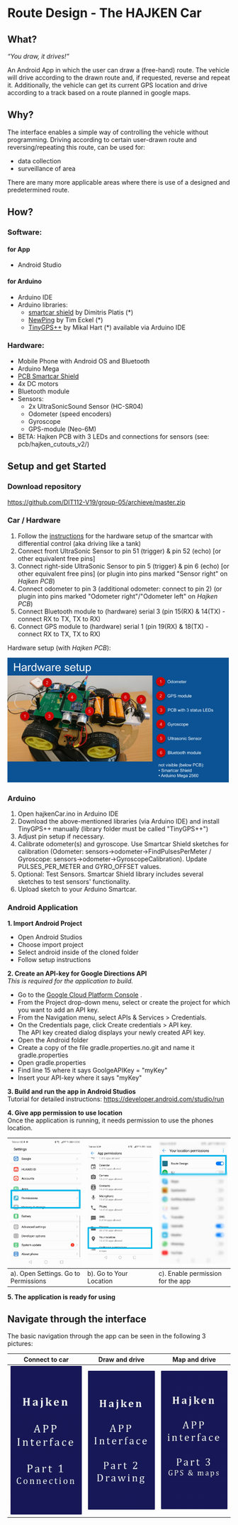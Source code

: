 # Route Design - The HAJKEN Car

<html> <target="_blank" rel="noopener noreferrer" a href="https://youtu.be/X-CesTomLoQ" <img src="images/YouTubeLink.png" class="w3-round" width="700"> </a></html>

## What?

<i>“You draw, it drives!”</i>

An Android App in which the user can draw a (free-hand) route. The vehicle will drive according to the drawn route and, if requested, reverse and repeat it. Additionally, the vehicle can get its current GPS location and drive according to a track based on a route planned in google maps.

## Why?
The interface enables a simple way of controlling the vehicle without programming. Driving according to certain user-drawn route and reversing/repeating this route, can be used for:
* data collection 
* surveillance of area

There are many more applicable areas where there is use of a designed and predetermined route.

## How?
### Software:
#### for App
* Android Studio

#### for Arduino
* Arduino IDE
* Arduino libraries:
  * <a href="https://github.com/platisd/smartcar_shield">smartcar shield</a> by Dimitris Platis (*)
  * <a href="https://playground.arduino.cc/Code/NewPing/">NewPing</a> by Tim Eckel (*)
  * <a href="http://arduiniana.org/libraries/tinygpsplus/">TinyGPS++</a> by Mikal Hart
  (*) available via Arduino IDE  

### Hardware:
* Mobile Phone with Android OS and Bluetooth
* Arduino Mega
*  <a href="https://github.com/platisd/smartcar_shield/tree/master/extras/eagle/smartcar_shield">PCB Smartcar Shield</a>
* 4x DC motors
* Bluetooth module
* Sensors:
	* 2x UltraSonicSound Sensor (HC-SR04)
	* Odometer (speed encoders)
	* Gyroscope
	* GPS-module (Neo-6M)
* BETA: Hajken PCB with 3 LEDs and connections for sensors (see: pcb/hajken_cutouts_v2/)

## Setup and get Started

### Download repository
https://github.com/DIT112-V19/group-05/archieve/master.zip

### Car / Hardware
1. Follow the <a href="https://www.hackster.io/platisd/getting-started-with-the-smartcar-platform-1648ad">instructions</a> for the hardware setup of the smartcar with differential control (aka driving like a tank) 
2. Connect front UltraSonic Sensor to pin 51 (trigger) & pin 52 (echo) [or other equivalent free pins]
3. Connect right-side UltraSonic Sensor to pin 5 (trigger) & pin 6 (echo) [or other equivalent free pins] (or plugin into pins marked "Sensor right" on *Hajken PCB*)
4. Connect odometer to pin 3 (additional odometer: connect to pin 2) (or plugin into pins marked "Odometer right"/"Odometer left" on *Hajken PCB*)
5. Connect Bluetooth module to (hardware) serial 3 (pin 15(RX) & 14(TX) - connect RX to TX, TX to RX)
6. Connect GPS module to (hardware) serial 1 (pin 19(RX) & 18(TX) - connect RX to TX, TX to RX)

Hardware setup (with *Hajken PCB*):
<html>  <img src="images/hardware-setup.png" class="center" width="500"> </html>

### Arduino
1. Open hajkenCar.ino in Arduino IDE
2. Download the above-mentioned libraries (via Arduino IDE) and install TinyGPS++ manually (library folder must be called "TinyGPS++")
3. Adjust pin setup if necessary. 
4. Calibrate odometer(s) and gyroscope. Use Smartcar Shield sketches for calibration (Odometer: sensors->odometer->FindPulsesPerMeter / Gyroscope: sensors->odometer->GyroscopeCalibration). Update PULSES_PER_METER and GYRO_OFFSET values.
5. Optional: Test Sensors. Smartcar Shield library includes several sketches to test sensors' functionality.
6. Upload sketch to your Arduino Smartcar.

### Android Application

**1. Import Android Project**
* Open Android Studios
* Choose import project
* Select android inside of the cloned folder
* Follow setup instructions

**2. Create an API-key for Google Directions API** <br />
*This is required for the application to build.*<br />
* Go to the <a href="https://cloud.google.com/console/google/maps-apis/overview">Google Cloud Platform Console</a> .
* From the Project drop-down menu, select or create the project for which you want to add an API key.
* From the  Navigation menu, select APIs & Services > Credentials.
* On the Credentials page, click Create credentials > API key. <br />
The API key created dialog displays your newly created API key.
* Open the Android folder
* Create a copy of the file gradle.properties.no.git and name it gradle.properties
* Open gradle.properties
* Find line 15 where it says GoolgeAPIKey = "myKey"
* Insert your API-key where it says "myKey"

**3. Build and run the app in Android Studios** <br />
Tutorial for detailed instructions: https://developer.android.com/studio/run

**4. Give app permission to use location** <br />
Once the application is running, it needs permission to use the phones location.

| <html>  <img src="images/settings.png" class="w3-round" width="250"> </html> |   <html>  <img src="images/settings-appPermissions.png" class="w3-round" width="250"> </html> |   <html>  <img src="images/settings-localPermissions.png" class="w3-round" width="250"> </html> |
 | --- | --- | --- |
| a). Open Settings. Go to Permissions | b). Go to Your Location | c). Enable permission for the app |

**5. The application is ready for using**

## Navigate through the interface

The basic navigation through the app can be seen in the following 3 pictures:

| Connect to car | Draw and drive | Map and drive |
  | --- | --- | --- |
| <html>  <img src="images/Interface_Part1.gif" class="w3-round" width="250"> </html> |  <html>  <img src="images/Interface_Part2.gif" class="w3-round" width="250"> </html> |   <html>  <img src="images/Interface_Part3.gif" class="w3-round" width="250"> </html> |
 


